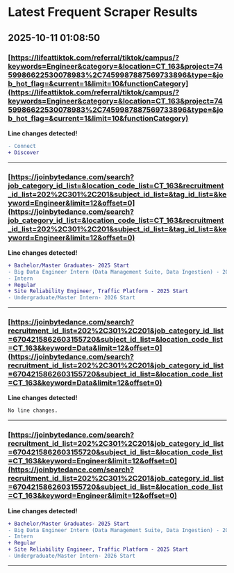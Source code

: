 # Latest Frequent Scraper Results

## 2025-10-11 01:08:50

### [https://lifeattiktok.com/referral/tiktok/campus/?keywords=Engineer&category=&location=CT_163&project=7459986622530078983%2C7459987887569733896&type=&job_hot_flag=&current=1&limit=10&functionCategory](https://lifeattiktok.com/referral/tiktok/campus/?keywords=Engineer&category=&location=CT_163&project=7459986622530078983%2C7459987887569733896&type=&job_hot_flag=&current=1&limit=10&functionCategory)

**Line changes detected!**

```diff
- Connect
+ Discover
```

---
### [https://joinbytedance.com/search?job_category_id_list=&location_code_list=CT_163&recruitment_id_list=202%2C301%2C201&subject_id_list=&tag_id_list=&keyword=Engineer&limit=12&offset=0](https://joinbytedance.com/search?job_category_id_list=&location_code_list=CT_163&recruitment_id_list=202%2C301%2C201&subject_id_list=&tag_id_list=&keyword=Engineer&limit=12&offset=0)

**Line changes detected!**

```diff
+ Bachelor/Master Graduates- 2025 Start
- Big Data Engineer Intern (Data Management Suite, Data Ingestion) - 2026 Start (BS/MS)
- Intern
+ Regular
+ Site Reliability Engineer, Traffic Platform - 2025 Start
- Undergraduate/Master Intern- 2026 Start
```

---
### [https://joinbytedance.com/search?recruitment_id_list=202%2C301%2C201&job_category_id_list=6704215862603155720&subject_id_list=&location_code_list=CT_163&keyword=Data&limit=12&offset=0](https://joinbytedance.com/search?recruitment_id_list=202%2C301%2C201&job_category_id_list=6704215862603155720&subject_id_list=&location_code_list=CT_163&keyword=Data&limit=12&offset=0)

**Line changes detected!**

```diff
No line changes.
```

---
### [https://joinbytedance.com/search?recruitment_id_list=202%2C301%2C201&job_category_id_list=6704215862603155720&subject_id_list=&location_code_list=CT_163&keyword=Engineer&limit=12&offset=0](https://joinbytedance.com/search?recruitment_id_list=202%2C301%2C201&job_category_id_list=6704215862603155720&subject_id_list=&location_code_list=CT_163&keyword=Engineer&limit=12&offset=0)

**Line changes detected!**

```diff
+ Bachelor/Master Graduates- 2025 Start
- Big Data Engineer Intern (Data Management Suite, Data Ingestion) - 2026 Start (BS/MS)
- Intern
+ Regular
+ Site Reliability Engineer, Traffic Platform - 2025 Start
- Undergraduate/Master Intern- 2026 Start
```

---
